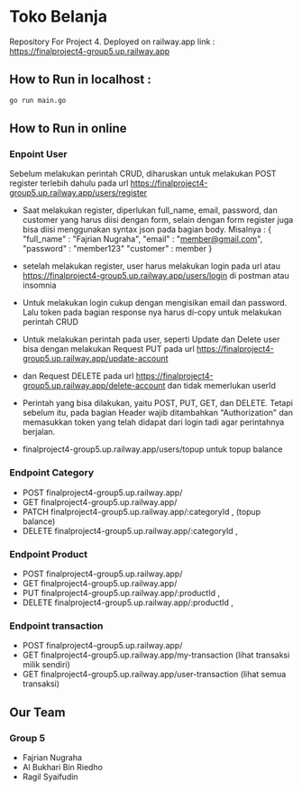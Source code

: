 # Toko Belanja

Repository For Project 4. Deployed on railway.app
link :
https://finalproject4-group5.up.railway.app

## How to Run in localhost :
```bash
go run main.go
```
## How to Run in online
### Enpoint User

Sebelum melakukan perintah CRUD, diharuskan untuk melakukan POST register terlebih dahulu pada url https://finalproject4-group5.up.railway.app/users/register
-   Saat melakukan register, diperlukan full_name, email, password, dan customer yang harus diisi dengan form,
selain dengan form register juga bisa diisi menggunakan syntax json pada bagian body. Misalnya : 
{ 
    "full_name" : "Fajrian Nugraha", 
    "email" : "member@gmail.com", 
    "password" : "member123" 
    "customer" : member
}

-   setelah melakukan register, user harus melakukan login pada url atau https://finalproject4-group5.up.railway.app/users/login di postman atau insomnia 

-   Untuk melakukan login cukup dengan mengisikan email dan password. Lalu token pada bagian response nya harus di-copy untuk melakukan perintah CRUD
-   Untuk melakukan perintah pada user, seperti Update dan Delete user bisa dengan melakukan Request PUT pada url https://finalproject4-group5.up.railway.app/update-account
-   dan Request DELETE pada url https://finalproject4-group5.up.railway.app/delete-account dan tidak memerlukan userId

-   Perintah yang bisa dilakukan, yaitu POST, PUT, GET, dan DELETE. Tetapi sebelum itu, pada bagian Header wajib ditambahkan "Authorization" dan memasukkan token yang telah didapat dari login tadi agar perintahnya berjalan.

-   finalproject4-group5.up.railway.app/users/topup untuk topup balance

### Endpoint Category
-   POST finalproject4-group5.up.railway.app/ 
-   GET finalproject4-group5.up.railway.app/
-   PATCH finalproject4-group5.up.railway.app/:categoryId , (topup balance)
-   DELETE finalproject4-group5.up.railway.app/:categoryId , 

### Endpoint Product
-   POST finalproject4-group5.up.railway.app/ 
-   GET finalproject4-group5.up.railway.app/
-   PUT finalproject4-group5.up.railway.app/:productId , 
-   DELETE finalproject4-group5.up.railway.app/:productId , 

### Endpoint transaction
-   POST finalproject4-group5.up.railway.app/ 
-   GET finalproject4-group5.up.railway.app/my-transaction (lihat transaksi milik sendiri)
-   GET finalproject4-group5.up.railway.app/user-transaction (lihat semua transaksi)

## Our Team
### Group 5
-	Fajrian Nugraha
-	Al Bukhari Bin Riedho
-	Ragil Syaifudin

